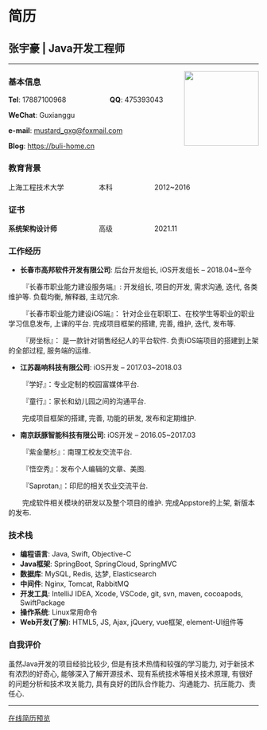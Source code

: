 # 简历


<!--more-->



## 张宇豪 | Java开发工程师

***

<div style="float:right">
    <img src="http://mustard_gxg.gitee.io/pic/pictures/2022-02/202202222052294.jpg" width="150">
</div>

### 基本信息

**Tel**: 17887100968&emsp;&emsp;&emsp;&emsp;&emsp;&emsp; **QQ**: 475393043

**WeChat**: Guxianggu

**e-mail**: mustard_gxg@foxmail.com

**Blog**: https://buli-home.cn



### 教育背景

上海工程技术大学&emsp;&emsp;&emsp;&emsp;&emsp;本科&emsp;&emsp;&emsp;&emsp;&emsp;&emsp;2012~2016



### 证书

**系统架构设计师**&emsp;&emsp;&emsp;&emsp;&emsp;&emsp;高级&emsp;&emsp;&emsp;&emsp;&emsp;&emsp;2021.11



### 工作经历

* **长春市高邦软件开发有限公司**: 后台开发组长, iOS开发组长 – 2018.04~至今

&emsp;&emsp;『长春市职业能力建设服务端』: 开发组长, 项目的开发, 需求沟通, 迭代, 各类维护等. 负载均衡, 解释器, 主动冗余. 

&emsp;&emsp;『长春市职业能力建设iOS端』： 针对企业在职职工、在校学生等职业的职业学习信息发布, 上课的平台. 完成项目框架的搭建, 完善, 维护, 迭代, 发布等. 

&emsp;&emsp;『房坐标』： 是一款针对销售经纪人的平台软件. 负责iOS端项目的搭建到上架的全部过程, 服务端的运维. 

* **江苏磊响科技有限公司**: iOS开发 – 2017.03~2018.03

&emsp;&emsp;『学好』：专业定制的校园富媒体平台. 

&emsp;&emsp;『童行』：家长和幼儿园之间的沟通平台. 

&emsp;&emsp;完成项目框架的搭建, 完善, 功能的研发, 发布和定期维护. 

* **南京跃豚智能科技有限公司**: iOS开发 – 2016.05~2017.03

&emsp;&emsp;『紫金蘭杉』：南理工校友交流平台. 

&emsp;&emsp;『悟空秀』：发布个人编辑的文章、美图. 

&emsp;&emsp;『Saprotan』：印尼的相关农业交流平台. 

&emsp;&emsp;完成软件相关模块的研发以及整个项目的维护. 完成Appstore的上架, 新版本的发布. 



### 技术栈

* **编程语言**: Java, Swift, Objective-C
* **Java框架**: SpringBoot, SpringCloud, SpringMVC
* **数据库**: MySQL, Redis, 达梦, Elasticsearch
* **中间件**: Nginx, Tomcat, RabbitMQ
* **开发工具**: IntelliJ IDEA, Xcode, VSCode, git, svn, maven, cocoapods, SwiftPackage
* **操作系统**: Linux常用命令
* **Web开发(了解)**: HTML5, JS, Ajax, jQuery, vue框架, element-UI组件等



### 自我评价

虽然Java开发的项目经验比较少, 但是有技术热情和较强的学习能力, 对于新技术有浓烈的好奇心, 能够深入了解开源技术、现有系统技术等相关技术原理, 有很好的问题分析和技术攻关能力, 具有良好的团队合作能力、沟通能力、抗压能力、责任心. 



***

[在线简历预览](http://mustard_gxg.gitee.io/pic/files/2022-02/Resume.pdf)

